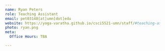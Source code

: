 ```yaml
---
name: Ryan Peters
role: Teaching Assistant
email: pet03140[at]umn[dot]edu
website: https://yoga-varatha.github.io/csci5521-umn/staff/#teaching-assistants
photo: ryan.png
meta:
  Office Hours: TBA

---
```


